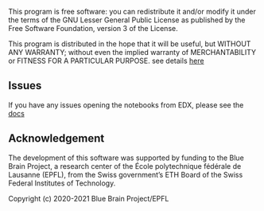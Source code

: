 
This program is free software: you can redistribute it and/or modify it under the terms of the GNU Lesser General Public License as published by the Free Software Foundation, version 3 of the License.

This program is distributed in the hope that it will be useful, but WITHOUT ANY WARRANTY; without even the implied warranty of MERCHANTABILITY or FITNESS FOR A PARTICULAR PURPOSE.
see details [here](https://raw.githubusercontent.com/BlueBrain/MOOC-neurons-and-synapses-2017/master/LICENSE.txt)

Issues
------

If you have any issues opening the notebooks from EDX, please see the [docs](./docs/README.md)


Acknowledgement
---------------

The development of this software was supported by funding to the Blue Brain Project, a research center of the École polytechnique fédérale de Lausanne (EPFL), from the Swiss government’s ETH Board of the Swiss Federal Institutes of Technology.

Copyright (c) 2020-2021 Blue Brain Project/EPFL
